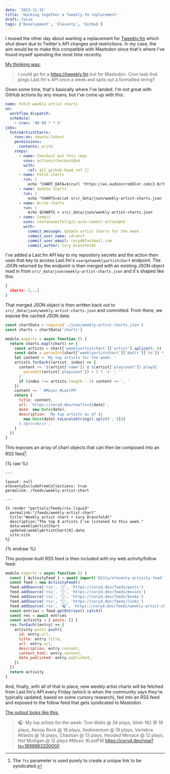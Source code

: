 ```yaml
---
date: '2023-11-15'
title: 'Hacking together a Tweekly.fm replacement'
draft: false
tags: ['Development', 'Eleventy', 'GitHub']
---
```


I mused the other day about wanting a replacement for [Tweekly.fm](https://tweekly.fm) which shut down due to Twitter's API changes and restrictions. In my case, the aim would be to make this compatible with Mastodon since that's where I've found myself spending the most time recently.<!-- excerpt -->

[My thinking was:](https://social.lol/@cory/111405292422675624)

> I could go for a <https://tweekly.fm> but for Mastodon. Cron task that pings Last.fm's API once a week and spits out a formatted string?

Given some time, that's basically where I've landed. I'm not great with GitHub actions by any means, but I've come up with this:

```yaml
name: Fetch weekly artist charts
on:
  workflow_dispatch:
  schedule:
    - cron: '00 09 * * 5'
jobs:
  FetchArtistCharts:
    runs-on: ubuntu-latest
    permissions:
      contents: write
    steps:
      - name: Checkout out this repo
        uses: actions/checkout@v4
        with:
          ref: ${{ github.head_ref }}
      - name: Fetch charts
        run: |
          echo "CHART_DATA=$(curl 'https://ws.audioscrobbler.com/2.0/?method=user.getweeklyartistchart&user=coryd_&api_key=${{ secrets.LASTFM_API_KEY }}&format=json')" >> "$GITHUB_ENV"
      - name: Update charts
        run: |
          echo "CHARTS=$(cat src/_data/json/weekly-artist-charts.json | jq -c --argjson jq_data "$CHART_DATA" '.charts += [$jq_data]')" >> "$GITHUB_ENV"
      - name: Write charts
        run: |
          echo $CHARTS > src/_data/json/weekly-artist-charts.json
      - name: Commit
        uses: stefanzweifel/git-auto-commit-action@v5
        with:
          commit_message: Update artist charts for the week.
          commit_user_name: cdransf
          commit_user_email: coryd@fastmail.com
          commit_author: Cory Dransfeldt
```

I've added a Last.fm API key to my repository secrets and the action then uses that key to access Last.fm's `usergetweeklyartistchart` endpoint. The JSON returned by the endpoint is then merged with an existing JSON object read in from `src/_data/json/weekly-artist-charts.json` and it's shaped like this:

```json
{
  charts: [...]
}
```

That merged JSON object is then written back out to `src/_data/json/weekly-artist-charts.json` and committed. From there, we expose the cached JSON data:

```javascript
const chartData = require('./json/weekly-artist-charts.json')
const charts = chartData['charts']

module.exports = async function () {
  return charts.map((chart) => {
    const artists = chart['weeklyartistchart']['artist'].splice(0, 8)
    const date = parseInt(chart['weeklyartistchart']['@attr']['to']) * 1000
    let content = 'My top artists for the week: '
    artists.forEach((artist, index) => {
      content += `${artist['name']} @ ${artist['playcount']} play${
        parseInt(artist['playcount']) > 1 ? 's' : ''
      }`
      if (index !== artists.length - 1) content += ', '
    })
    content += ' #Music #LastFM'
    return {
      title: content,
      url: `https://coryd.dev/now?ts=${date}`,
      date: new Date(date),
      description: `My top artists as of ${
        new Date(date).toLocaleString().split(',')[0]
      }.<br/><br/>`,
    }
  })
}
```

This exposes an array of chart objects that can then be composed into an RSS feed[^1]:

{% raw %}

```liquid
---

layout: null
eleventyExcludeFromCollections: true
permalink: /feeds/weekly-artist-chart

---

{% render "partials/feeds/rss.liquid"
  permalink:"/feeds/weekly-artist-chart"
  title:"Weekly artist chart • Cory Dransfeldt"
  description:"The top 8 artists I've listened to this week."
  data:weeklyArtistChart
  updated:weeklyArtistChart[0].date
  site:site
%}
```

{% endraw %}

This purpose-built RSS feed is then included with my web activity/follow feed:

```javascript
module.exports = async function () {
  const { ActivityFeed } = await import('@11ty/eleventy-activity-feed')
  const feed = new ActivityFeed()
  feed.addSource('rss', '📝', 'https://coryd.dev/feeds/posts')
  feed.addSource('rss', '🎥', 'https://coryd.dev/feeds/movies')
  feed.addSource('rss', '📖', 'https://coryd.dev/feeds/books')
  feed.addSource('rss', '🔗', 'https://coryd.dev/feeds/links')
  feed.addSource('rss', '🎧', 'https://coryd.dev/feeds/weekly-artist-chart')
  const entries = feed.getEntries().catch()
  const res = await entries
  const activity = { posts: [] }
  res.forEach((entry) => {
    activity.posts.push({
      id: entry.url,
      title: entry.title,
      url: entry.url,
      description: entry.content,
      content_html: entry.content,
      date_published: entry.published,
    })
  })
  return activity
}
```

And, finally, with all of that in place, new weekly artist charts will be fetched from Last.fm's API every Friday (which is when the community says they're typically updated, based on some cursory research), fed into an RSS feed and exposed to the follow feed that gets syndicated to Mastodon.

[The output looks like this:](https://social.lol/@cory/111416515948114589)

> 🎧: My top artists for the week: Tom Waits @ 34 plays, blink-182 @ 19 plays, Aesop Rock @ 18 plays, Sedimentum @ 18 plays, Vertebra Atlantis @ 14 plays, Chaotian @ 13 plays, Hooded Menace @ 12 plays, Hot Mulligan @ 12 plays #Music #LastFM <https://coryd.dev/now?ts=1699963200000>

[^1]: The `?ts` parameter is used purely to create a unique link to be syndicated.
